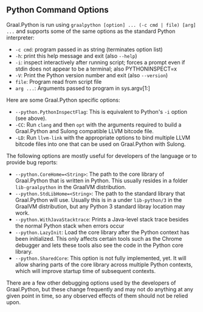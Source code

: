 ## Python Command Options

Graal.Python is run using `graalpython [option] ... (-c cmd | file) [arg] ...`
and supports some of the same options as the standard Python interpreter:
   * `-c cmd`: program passed in as string (terminates option list)
   * `-h`: print this help message and exit (also `--help`)
   * `-i`: inspect interactively after running script; forces a prompt even if
     stdin does not appear to be a terminal; also PYTHONINSPECT=x
   * `-V`: Print the Python version number and exit (also `--version`)
   * `file`: Program read from script file
   * `arg ...`: Arguments passed to program in sys.argv[1:]

Here are some Graal.Python specific options:
   * `--python.PythonInspectFlag`: This is equivalent to Python's `-i` option
     (see above).
   * `-CC`: Run `clang` and then `opt` with the arguments required to build a
     Graal.Python and Sulong compatible LLVM bitcode file.
   * `-LD`: Run `llvm-link` with the appropriate options to bind multiple LLVM
     bitcode files into one that can be used on Graal.Python with Sulong.

The following options are mostly useful for developers of the language or to
provide bug reports:
   * `--python.CoreHome=<String>`: The path to the core library of Graal.Python
     that is written in Python. This usually resides in a folder
     `lib-graalpython` in the GraalVM distribution.
   * `--python.StdLibHome=<String>`: The path to the standard library that
     Graal.Python will use. Usually this is in a under `lib-python/3` in the
     GraalVM distribution, but any Python 3 standard libray location may work.
   * `--python.WithJavaStacktrace`: Prints a Java-level stack trace besides the
     normal Python stack when errors occur
   * `--python.LazyInit`: Load the core library after the Python context has
     been initialized. This only affects certain tools such as the Chrome
     debugger and lets these tools also see the code in the Python core library.
   * `--python.SharedCore`: This option is not fully implemented, yet. It will
     allow sharing parts of the core library across multiple Python contexts,
     which will improve startup time of subsequent contexts.

There are a few other debugging options used by the developers of Graal.Python,
but these change frequently and may not do anything at any given point in time,
so any observed effects of them should not be relied upon.
